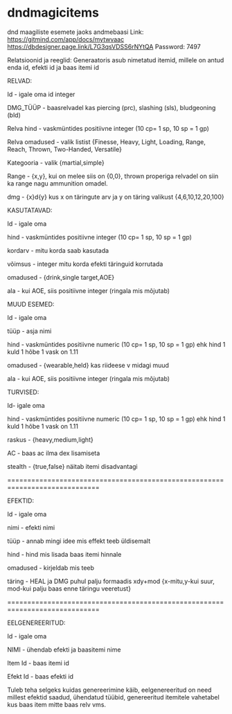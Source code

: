 # dndmagicitems
dnd maagiliste esemete jaoks andmebaasi
Link: https://gitmind.com/app/docs/mytwvaac
https://dbdesigner.page.link/L7G3qsVDSS6rNYtQA
Password: 7497


Relatsioonid ja reeglid:
Generaatoris asub nimetatud itemid, millele on antud enda id, efekti id ja baas itemi id

RELVAD:

Id - igale oma id integer

DMG_TÜÜP - baasrelvadel kas piercing (prc), slashing (sls), bludgeoning (bld)

Relva hind - vaskmüntides positiivne integer (10 cp= 1 sp, 10 sp = 1 gp)

Relva omadused - valik listist {Finesse, Heavy, Light, Loading, Range, Reach, Thrown, Two-Handed, Versatile}

Kategooria - valik {martial,simple}

Range - {x,y}, kui on melee siis on {0,0}, thrown properiga relvadel on siin ka range nagu ammunition omadel.

dmg - {x}d{y} kus x on täringute arv ja y on täring valikust {4,6,10,12,20,100}


KASUTATAVAD:

Id - igale oma


hind - vaskmüntides positiivne integer (10 cp= 1 sp, 10 sp = 1 gp)

kordarv - mitu korda saab kasutada

võimsus - integer mitu korda efekti täringuid korrutada

omadused - {drink,single target,AOE}

ala - kui AOE, siis positiivne integer (ringala mis mõjutab)


MUUD ESEMED:

Id - igale oma

tüüp - asja nimi

hind - vaskmüntides positiivne numeric (10 cp= 1 sp, 10 sp = 1 gp) ehk hind 1 kuld 1 hõbe 1 vask on 1.11

omadused - {wearable,held} kas riideese v midagi muud

ala - kui AOE, siis positiivne integer (ringala mis mõjutab)


TURVISED:

Id- igale oma

hind - vaskmüntides positiivne numeric (10 cp= 1 sp, 10 sp = 1 gp) ehk hind 1 kuld 1 hõbe 1 vask on 1.11

raskus - {heavy,medium,light}

AC - baas ac ilma dex lisamiseta

stealth - {true,false} näitab itemi disadvantagi


=============================================================================

EFEKTID:

Id - igale oma

nimi - efekti nimi

tüüp - annab mingi idee mis effekt teeb üldisemalt

hind - hind mis lisada baas itemi hinnale

omadused - kirjeldab mis teeb

täring - HEAL ja DMG puhul palju formaadis xdy+mod {x-mitu,y-kui suur, mod-kui palju baas enne täringu veeretust}


=============================================================================

EELGENEREERITUD:

Id - igale oma

NIMI - ühendab efekti ja baasitemi nime

Item Id - baas itemi id

Efekt Id - baas efekti id




Tuleb teha selgeks kuidas genereerimine käib, eelgenereeritud on need millest efektid saadud, ühendatud tüübid, genereeritud itemitele vahetabel kus baas item mitte baas relv vms.
